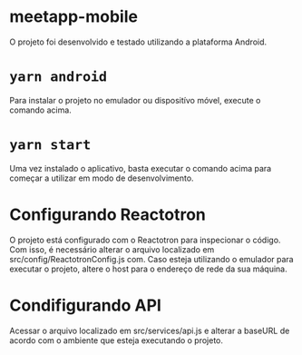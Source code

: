 # meetapp-mobile

O projeto foi desenvolvido e testado utilizando a plataforma Android.

# `yarn android`

Para instalar o projeto no emulador ou dispositívo móvel, execute o comando acima.

# `yarn start`

Uma vez instalado o aplicativo, basta executar o comando acima para começar a utilizar em modo de desenvolvimento.

# Configurando Reactotron

O projeto está configurado com o Reactotron para inspecionar o código.
Com isso, é necessário alterar o arquivo localizado em src/config/ReactotronConfig.js com.
Caso esteja utilizando o emulador para executar o projeto, altere o host para o endereço de rede da sua máquina.

# Condifigurando API

Acessar o arquivo localizado em src/services/api.js e alterar a baseURL de acordo com o ambiente que esteja executando o projeto.
